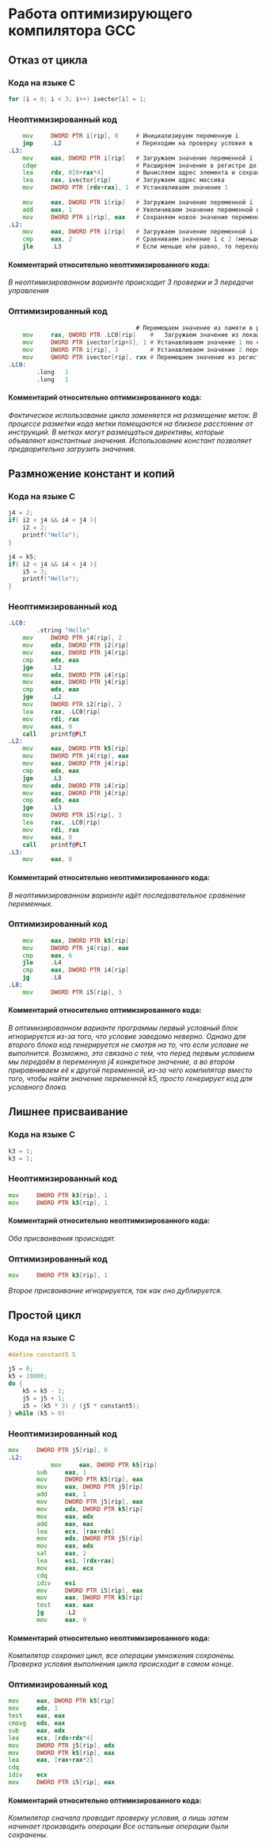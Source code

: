 # Работа оптимизирующего компилятора GCC

## Отказ от цикла

### Кода на языке C

```c
for (i = 0; i < 3; i++) ivector[i] = 1;
```

### Неоптимизированный код

```asm
	mov     DWORD PTR i[rip], 0     # Инициализируем переменную i
	jmp     .L2                     # Переходим на проверку условия в .L2
.L3:
	mov     eax, DWORD PTR i[rip]   # Загружаем значение переменной i
	cdqe                            # Расширяем значение в регистре до 64 бит
	lea     rdx, 0[0+rax*4]         # Вычисляем адрес элемента и сохраняем его
	lea     rax, ivector[rip]       # Загружаем адрес массива
	mov     DWORD PTR [rdx+rax], 1  # Устанавливаем значение 1
	
	mov     eax, DWORD PTR i[rip]   # Загружаем значение переменной i
	add     eax, 1                  # Увеличиваем значение переменной на 1
	mov     DWORD PTR i[rip], eax   # Сохраняем новое значение переменной 
.L2:
	mov     eax, DWORD PTR i[rip]   # Загружаем значение переменной i
	cmp     eax, 2                  # Сравниваем значение i с 2 (меньше или равно)
	jle     .L3                     # Если меньше или равно, то переходим в .L3
```

#### Комментарий относительно неоптимизированного кода:

_В неоптимизированном варианте происходит 3 проверки и 3 передачи управления_

### Оптимизированный код

```asm
                                    # Перемещаем значение из памяти в регистр
    mov     rax, QWORD PTR .LC0[rip]    #   Загружаем значение из локации .LC0
    mov     DWORD PTR ivector[rip+8], 1 # Устанавливаем значение 1 по смещению от начала массива
    mov     DWORD PTR i[rip], 3         # Устанавливаем значение 2 переменной i
    mov     QWORD PTR ivector[rip], rax # Перемещаем значение из регистра rax в начало массива
.LC0:
        .long   1
        .long   1
```

#### Комментарий относительно оптимизированного кода:

_Фактическое использование цикла заменяется на размещение меток. В процессе разметки кода метки помещаются на близкое
расстояние от инструкций.
В метках могут размещаться директивы, которые объявляют константные значения. Использование констант позволяет
предварительно загрузить значения._

## Размножение констант и копий

### Кода на языке C

```c
j4 = 2;
if( i2 < j4 && i4 < j4 ){
    i2 = 2;
    printf("Hello");
}

j4 = k5;
if( i2 < j4 && i4 < j4 ){
    i5 = 3;
    printf("Hello");
}
```

### Неоптимизированный код

```asm
.LC0:
        .string "Hello"
	mov     DWORD PTR j4[rip], 2
	mov     edx, DWORD PTR i2[rip]
	mov     eax, DWORD PTR j4[rip]
	cmp     edx, eax
	jge     .L2
	mov     edx, DWORD PTR i4[rip]
	mov     eax, DWORD PTR j4[rip]
	cmp     edx, eax
	jge     .L2
	mov     DWORD PTR i2[rip], 2
	lea     rax, .LC0[rip]
	mov     rdi, rax
	mov     eax, 0
	call    printf@PLT
.L2:
	mov     eax, DWORD PTR k5[rip]
	mov     DWORD PTR j4[rip], eax
	mov     eax, DWORD PTR j4[rip]
	cmp     edx, eax
	jge     .L3
	mov     edx, DWORD PTR i4[rip]
	mov     eax, DWORD PTR j4[rip]
	cmp     edx, eax
	jge     .L3
	mov     DWORD PTR i5[rip], 3
	lea     rax, .LC0[rip]
	mov     rdi, rax
	mov     eax, 0
	call    printf@PLT
.L3:
    mov     eax, 0
```

#### Комментарий относительно неоптимизированного кода:

_В неоптимизированном варианте идёт последовательное сравнение переменных._

### Оптимизированный код

```asm
	mov     eax, DWORD PTR k5[rip]
	mov     DWORD PTR j4[rip], eax
	cmp     eax, 6
	jle     .L4
	cmp     eax, DWORD PTR i4[rip]
	jg      .L8
.L8:
	mov     DWORD PTR i5[rip], 3
```

#### Комментарий относительно оптимизированного кода:

_В оптимизированном варианте программы первый условный блок игнорируется из-за того, что условие заведомо
неверно. Однако для второго блока код генерируется не смотря на то, что если условие не выполнится.
Возможно, это связано с тем, что перед первым условием мы передаём в переменную j4 конкретное значение, 
а во втором приравниваем её к другой переменной, из-за чего компилятор вместо того, чтобы найти значение 
переменной k5, просто генерирует код для условного блока._

## Лишнее присваивание

### Кода на языке C

```c
k3 = 1;
k3 = 1;
```

### Неоптимизированный код

```asm
mov     DWORD PTR k3[rip], 1
mov     DWORD PTR k3[rip], 1
```

#### Комментарий относительно неоптимизированного кода:

_Оба присваивания происходят._

### Оптимизированный код

```asm
mov     DWORD PTR k3[rip], 1
```

_Второе присваивание игнорируется, так как оно дублируется._

## Простой цикл

### Кода на языке C

```c
#define constant5 5

j5 = 0;
k5 = 10000;
do {
    k5 = k5 - 1;
    j5 = j5 + 1;
    i5 = (k5 * 3) / (j5 * constant5);
} while (k5 > 0)
```

### Неоптимизированный код

```asm
mov     DWORD PTR j5[rip], 0
.L2:
	        mov     eax, DWORD PTR k5[rip]
		sub     eax, 1
		mov     DWORD PTR k5[rip], eax
		mov     eax, DWORD PTR j5[rip]
		add     eax, 1
		mov     DWORD PTR j5[rip], eax
		mov     edx, DWORD PTR k5[rip]
		mov     eax, edx
		add     eax, eax
		lea     ecx, [rax+rdx]
		mov     edx, DWORD PTR j5[rip]
		mov     eax, edx
		sal     eax, 2
		lea     esi, [rdx+rax]
		mov     eax, ecx
		cdq
		idiv    esi
		mov     DWORD PTR i5[rip], eax
		mov     eax, DWORD PTR k5[rip]
		test    eax, eax
		jg      .L2
		mov     eax, 0	
```

#### Комментарий относительно неоптимизированного кода:

_Компилятор сохранил цикл, все операции умножения сохранены. Проверка условия выполнения цикла происходит
в самом конце._

### Оптимизированный код

```asm
mov     eax, DWORD PTR k5[rip]
mov     edx, 1
test    eax, eax
cmovg   edx, eax
sub     eax, edx
lea     ecx, [rdx+rdx*4]
mov     DWORD PTR j5[rip], edx
mov     DWORD PTR k5[rip], eax
lea     eax, [rax+rax*2]
cdq
idiv    ecx
mov     DWORD PTR i5[rip], eax
```

#### Комментарий относительно оптимизированного кода:

_Компилятор сначала проводит проверку условия, а лишь затем начинает производить операции
Все остальные операции были сохранены._